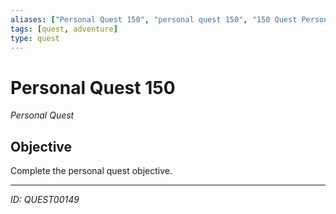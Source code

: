 ```yaml
---
aliases: ["Personal Quest 150", "personal quest 150", "150 Quest Personal"]
tags: [quest, adventure]
type: quest
---
```


# Personal Quest 150

*Personal Quest*

## Objective
Complete the personal quest objective.

---
*ID: QUEST00149*